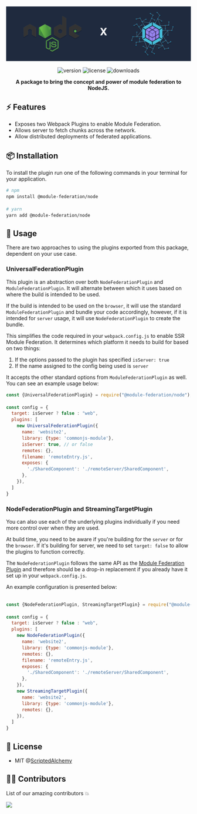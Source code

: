 ![banner image](./assets/banner.png)
<div align="center">
	<!--  for version -->
  <img src="https://img.shields.io/npm/v/module-federation/node" alt="version" >
	<img src="https://img.shields.io/apm/l/atomic-design-ui.svg?" alt="license" >
  <!-- for downloads -->
  <img src="https://img.shields.io/npm/dt/?module-federation/node?color=%2317BCB8" alt="downloads">
</div>

<p align="center">
<strong>A package to bring the concept and power of module federation to NodeJS.</strong>
</p>

## ⚡ Features
- Exposes two Webpack Plugins to enable Module Federation.
- Allows server to fetch chunks across the network.
- Allow distributed deployments of federated applications.

## 📦 Installation

To install the plugin run one of the following commands in your terminal for your application.

```bash
# npm
npm install @module-federation/node

# yarn
yarn add @module-federation/node
```

## 🚀 Usage

There are two approaches to using the plugins exported from this package, dependent on your use case.

### UniversalFederationPlugin

This plugin is an abstraction over both `NodeFederationPlugin` and `ModuleFederationPlugin`. It will alternate between which it uses based on where the build is intended to be used.

If the build is intended to be used on the `browser`, it will use the standard `ModuleFederationPlugin` and bundle your code accordingly, however, if it is intended for `server` usage, it will use `NodeFederationPlugin` to create the bundle.

This simplifies the code required in your `webpack.config.js` to enable SSR Module Federation. It determines which platform it needs to build for based on two things:

1. If the options passed to the plugin has specified `isServer: true`
2. If the name assigned to the config being used is `server`

It accepts the other standard options from `ModuleFederationPlugin` as well. You can see an example usage below:

```js
const {UniversalFederationPlugin} = require("@module-federation/node");

const config = {
  target: isServer ? false : "web",
  plugins: [
    new UniversalFederationPlugin({
      name: 'website2',
      library: {type: 'commonjs-module'}, 
      isServer: true, // or false
      remotes: {},
      filename: 'remoteEntry.js',
      exposes: {
        './SharedComponent': './remoteServer/SharedComponent',
      },
    }),
  ]
}
```

### NodeFederationPlugin and StreamingTargetPlugin

You can also use each of the underlying plugins individually if you need more control over when they are used.

At build time, you need to be aware if you're building for the `server` or for the `browser`.
If it's building for server, we need to set `target: false` to allow the plugins to function correctly.

The `NodeFederationPlugin` follows the same API as the [Module Federation Plugin](https://webpack.js.org/plugins/module-federation-plugin) and therefore should be a drop-in replacement if you already have it set up in your `webpack.config.js`.

An example configuration is presented below:
```js

const {NodeFederationPlugin, StreamingTargetPlugin} = require("@module-federation/node");

const config = {
  target: isServer ? false : "web",
  plugins: [
    new NodeFederationPlugin({
      name: 'website2',
      library: {type: 'commonjs-module'},
      remotes: {},
      filename: 'remoteEntry.js',
      exposes: {
        './SharedComponent': './remoteServer/SharedComponent',
      },
    }),
    new StreamingTargetPlugin({
      name: 'website2',
      library: {type: 'commonjs-module'},
      remotes: {},
    }),
  ]
}
```
## 🔑 License
- MIT @[ScriptedAlchemy](https://github.com/ScriptedAlchemy)

## 👨‍💻 Contributors
List of our amazing contributors 💥

<a href="https://github.com/module-federation/node/graphs/contributors">
  <img src="https://contrib.rocks/image?repo=module-federation/node" />
</a>